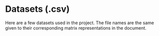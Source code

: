 # Datasets (.csv)

Here are a few datasets used in the project. The file names are the same given to their corresponding matrix representations in the document.
